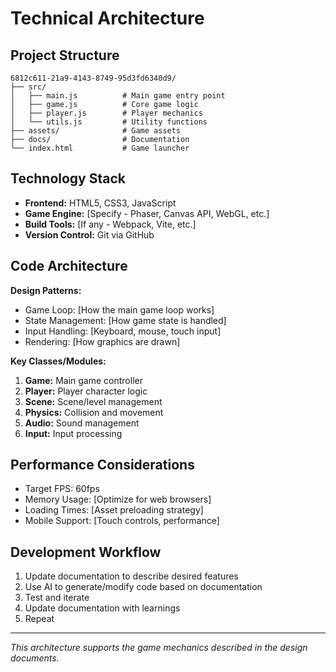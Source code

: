 # Technical Architecture

## Project Structure
```
6812c611-21a9-4143-8749-95d3fd6340d9/
├── src/
│   ├── main.js          # Main game entry point
│   ├── game.js          # Core game logic
│   ├── player.js        # Player mechanics
│   └── utils.js         # Utility functions
├── assets/              # Game assets
├── docs/                # Documentation
└── index.html           # Game launcher
```

## Technology Stack
- **Frontend:** HTML5, CSS3, JavaScript
- **Game Engine:** [Specify - Phaser, Canvas API, WebGL, etc.]
- **Build Tools:** [If any - Webpack, Vite, etc.]
- **Version Control:** Git via GitHub

## Code Architecture
**Design Patterns:**
- Game Loop: [How the main game loop works]
- State Management: [How game state is handled]
- Input Handling: [Keyboard, mouse, touch input]
- Rendering: [How graphics are drawn]

**Key Classes/Modules:**
1. **Game:** Main game controller
2. **Player:** Player character logic
3. **Scene:** Scene/level management
4. **Physics:** Collision and movement
5. **Audio:** Sound management
6. **Input:** Input processing

## Performance Considerations
- Target FPS: 60fps
- Memory Usage: [Optimize for web browsers]
- Loading Times: [Asset preloading strategy]
- Mobile Support: [Touch controls, performance]

## Development Workflow
1. Update documentation to describe desired features
2. Use AI to generate/modify code based on documentation
3. Test and iterate
4. Update documentation with learnings
5. Repeat

---
*This architecture supports the game mechanics described in the design documents.*
